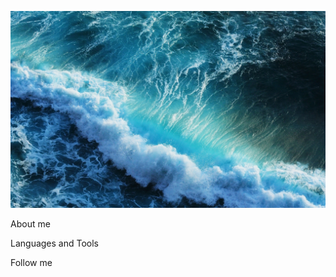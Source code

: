 ![Header](https://github.com/MedullaKs/MedullaKs/blob/main/assets/High_resolution_wallpaper_background_ID_77701316882.jpg)

About me

Languages and Tools

Follow me